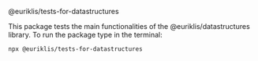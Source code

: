 @euriklis/tests-for-datastructures

This package tests the main functionalities of the @euriklis/datastructures library.
To run the package type in the terminal:

```sh
npx @euriklis/tests-for-datastructures
```
